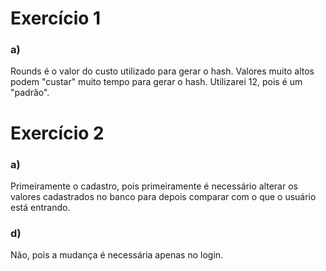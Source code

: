 # Exercício 1
### a)
Rounds é o valor do custo utilizado para gerar o hash. Valores muito altos podem "custar" muito tempo para gerar o hash. Utilizarei 12, pois é um "padrão".

# Exercício 2
### a)
Primeiramente o cadastro, pois primeiramente é necessário alterar os valores cadastrados no banco para depois comparar com o que o usuário está entrando.

### d)
Não, pois a mudança é necessária apenas no login.